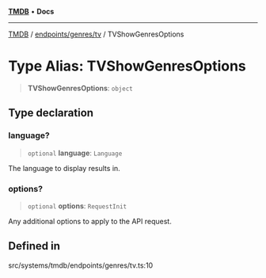 [**TMDB**](../../../../README.md) • **Docs**

***

[TMDB](../../../../README.md) / [endpoints/genres/tv](../README.md) / TVShowGenresOptions

# Type Alias: TVShowGenresOptions

> **TVShowGenresOptions**: `object`

## Type declaration

### language?

> `optional` **language**: `Language`

The language to display results in.

### options?

> `optional` **options**: `RequestInit`

Any additional options to apply to the API request.

## Defined in

src/systems/tmdb/endpoints/genres/tv.ts:10
